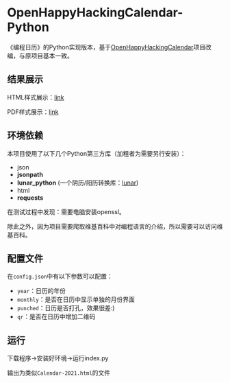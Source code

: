 # OpenHappyHackingCalendar-Python
《编程日历》的Python实现版本，基于[OpenHappyHackingCalendar](https://github.com/Sneezry/OpenHappyHackingCalendar)项目改编，与原项目基本一致。

## 结果展示

HTML样式展示：[link](./Calendar-2021.html)

PDF样式展示：[link](./Calendar-2021.pdf)

## 环境依赖

本项目使用了以下几个Python第三方库（加粗者为需要另行安装）：

- json
- **jsonpath**
- **lunar_python** (一个阴历/阳历转换库：[lunar](http://6tail.cn/calendar/api.html#overview.html))
- html
- **requests**

在测试过程中发现：需要电脑安装openssl。

除此之外，因为项目需要爬取维基百科中对编程语言的介绍，所以需要可以访问维基百科。

## 配置文件

在`config.json`中有以下参数可以配置：

- `year`：日历的年份
- `monthly`：是否在日历中显示单独的月份界面
- `punched`：日历是否打孔，效果很差:)
- `qr`：是否在日历中增加二维码

## 运行

下载程序→安装好环境→运行index.py

输出为类似`Calendar-2021.html`的文件
